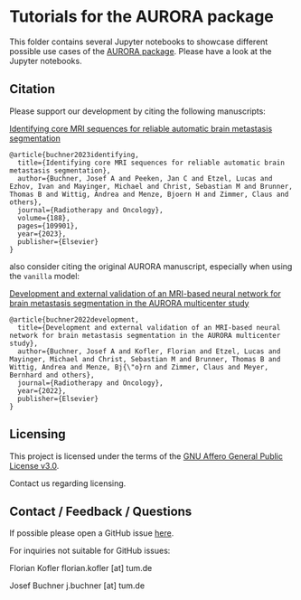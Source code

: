 # Tutorials for the AURORA package
This folder contains several Jupyter notebooks to showcase different possible use cases of the [AURORA package](https://github.com/BrainLesion/AURORA).
Please have a look at the Jupyter notebooks.


## Citation
Please support our development by citing the following manuscripts:

[Identifying core MRI sequences for reliable automatic brain metastasis segmentation](https://www.sciencedirect.com/science/article/pii/S016781402389795X)

```
@article{buchner2023identifying,
  title={Identifying core MRI sequences for reliable automatic brain metastasis segmentation},
  author={Buchner, Josef A and Peeken, Jan C and Etzel, Lucas and Ezhov, Ivan and Mayinger, Michael and Christ, Sebastian M and Brunner, Thomas B and Wittig, Andrea and Menze, Bjoern H and Zimmer, Claus and others},
  journal={Radiotherapy and Oncology},
  volume={188},
  pages={109901},
  year={2023},
  publisher={Elsevier}
}
```

also consider citing the original AURORA manuscript, especially when using the `vanilla` model:

[Development and external validation of an MRI-based neural network for brain metastasis segmentation in the AURORA multicenter study](https://www.sciencedirect.com/science/article/pii/S0167814022045625)

```
@article{buchner2022development,
  title={Development and external validation of an MRI-based neural network for brain metastasis segmentation in the AURORA multicenter study},
  author={Buchner, Josef A and Kofler, Florian and Etzel, Lucas and Mayinger, Michael and Christ, Sebastian M and Brunner, Thomas B and Wittig, Andrea and Menze, Bj{\"o}rn and Zimmer, Claus and Meyer, Bernhard and others},
  journal={Radiotherapy and Oncology},
  year={2022},
  publisher={Elsevier}
}
```


## Licensing

This project is licensed under the terms of the [GNU Affero General Public License v3.0](https://www.gnu.org/licenses/agpl-3.0.de.html).

Contact us regarding licensing.

## Contact / Feedback / Questions

If possible please open a GitHub issue [here](https://github.com/neuronflow/AURORA/issues).

For inquiries not suitable for GitHub issues:

Florian Kofler
florian.kofler [at] tum.de

Josef Buchner
j.buchner [at] tum.de
